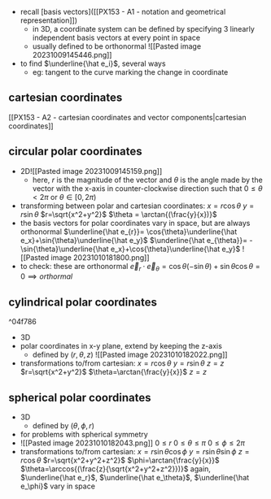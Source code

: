 - recall [basis vectors]([[PX153 - A1 - notation and geometrical representation]])
	- in 3D, a coordinate system can be defined by specifying 3 linearly independent basis vectors at every point in space
	- usually defined to be orthonormal ![[Pasted image 20231009145446.png]]
- to find $\underline{\hat e_i}$, several ways
	- eg: tangent to the curve marking the change in coordinate
## cartesian coordinates
[[PX153 - A2 - cartesian coordinates and vector components|cartesian coordinates]]
## circular polar coordinates
- 2D![[Pasted image 20231009145159.png]]
	- here, $r$ is the magnitude of the vector and $\theta$ is the angle made by the vector with the x-axis in counter-clockwise direction such that $0 \leq \theta < 2\pi$ or $\theta \in [0,2\pi)$
- transforming between polar and cartesian coordinates:
	 $x = r \cos{\theta}$
	 $y = r \sin{\theta}$
		 $r=\sqrt{x^2+y^2}$
		 $\theta = \arctan{(\frac{y}{x})}$
- the basis vectors for polar coordinates vary in space, but are always orthonormal
		$\underline{\hat e_{r}}= \cos{\theta}\underline{\hat e_x}+\sin{\theta}\underline{\hat e_y}$
		$\underline{\hat e_{\theta}}= -\sin{\theta}\underline{\hat e_x}+\cos{\theta}\underline{\hat e_y}$
			![[Pasted image 20231010181800.png]]
- to check: these are orthonormal
	$\vec e_r \cdot \vec e_\theta=\cos{\theta}(-\sin{\theta})+\sin{\theta}\cos{\theta}=0\implies orthormal$
## cylindrical polar coordinates

^04f786

- 3D
- polar coordinates in x-y plane, extend by keeping the z-axis
	- defined by $(r,\theta,z)$
![[Pasted image 20231010182022.png]]
- transformations to/from cartesian:
		$x=r\cos{\theta}$
		$y=r\sin{\theta}$
		$z=z$
			$r=\sqrt{x^2+y^2}$
			$\theta=\arctan{\frac{y}{x}}$
			$z=z$
## spherical polar coordinates
- 3D
	- defined by $(\theta, \phi, r)$
- for problems with spherical symmetry
- ![[Pasted image 20231010182043.png]]
		$0\leq r$
		$0\leq \theta \leq \pi$
		$0\leq \phi \leq 2\pi$
- transformations to/from cartesian:
		$x = r\sin{\theta}\cos{\phi}$
		$y=r\sin{\theta}\sin{\phi}$
		$z=r\cos{\theta}$
			$r=\sqrt{x^2+y^2+z^2}$
			$\phi=\arctan{\frac{y}{x}}$
			$\theta=\arccos{(\frac{z}{\sqrt{x^2+y^2+z^2}})}$
		again, $\underline{\hat e_r}$, $\underline{\hat e_\theta}$, $\underline{\hat e_\phi}$ vary in space		